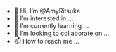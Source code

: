 - 👋 Hi, I’m @AmyRitsuka
- 👀 I’m interested in ...
- 🌱 I’m currently learning ...
- 💞️ I’m looking to collaborate on ...
- 📫 How to reach me ...

<!---
AmyRitsuka/AmyRitsuka is a ✨ special ✨ repository because its `README.md` (this file) appears on your GitHub profile.
You can click the Preview link to take a look at your changes.
--->
